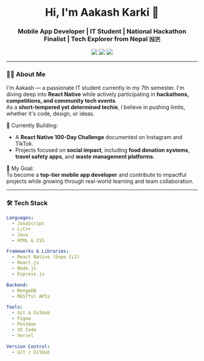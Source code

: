 <h1 align="center">Hi, I'm Aakash Karki 🌌</h1>
<h3 align="center">Mobile App Developer | IT Student | National Hackathon Finalist | Tech Explorer from Nepal 🇳🇵</h3>

<p align="center">
  <a href="mailto:yaakash543@gmail.com"><img src="https://img.shields.io/badge/email-aakash.karki2059@gmail.com-red?style=for-the-badge&logo=gmail"></a>
  <a href="https://www.linkedin.com/in/aakash-karki-701386327/"><img src="https://img.shields.io/badge/linkedin-AakashKarki-blue?style=for-the-badge&logo=linkedin"></a>
  <a href="https://instagram.com/aakash_karkey/"><img src="https://img.shields.io/badge/instagram-@aakash_karkey-purple?style=for-the-badge&logo=instagram"></a>
</p>

---

### 👨‍💻 About Me
I'm Aakash — a passionate IT student currently in my 7th semester. I'm diving deep into **React Native** while actively participating in **hackathons, competitions, and community tech events**.  
As a **short-tempered yet determined techie**, I believe in pushing limits, whether it's code, design, or ideas.

🔭 Currently Building:  
- A **React Native 100-Day Challenge** documented on Instagram and TikTok.  
- Projects focused on **social impact**, including **food donation systems**, **travel safety apps**, and **waste management platforms**.

🎯 My Goal:  
To become a **top-tier mobile app developer** and contribute to impactful projects while growing through real-world learning and team collaboration.

---

### 🛠️ Tech Stack

```yaml
Languages:
  - JavaScript
  - C/C++
  - Java
  - HTML & CSS

Frameworks & Libraries:
  - React Native (Expo CLI)
  - React.js
  - Node.js
  - Express.js

Backend:
  - MongoDB
  - RESTful APIs

Tools:
  - Git & GitHub
  - Figma
  - Postman
  - VS Code
  - Vercel

Version Control:
  - Git / GitHub
